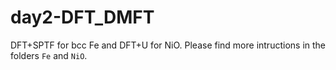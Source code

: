 # day2-DFT_DMFT
DFT+SPTF for bcc Fe and DFT+U for NiO.
Please find more intructions in the folders `Fe` and `NiO`. 



